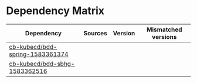 # Dependency Matrix

Dependency | Sources | Version | Mismatched versions
---------- | ------- | ------- | -------------------
[cb-kubecd/bdd-spring-1583361374](https://github.com/cb-kubecd/bdd-spring-1583361374.git) |  | []() | 
[cb-kubecd/bdd-sbhg-1583362516](https://github.com/cb-kubecd/bdd-sbhg-1583362516.git) |  | []() | 
